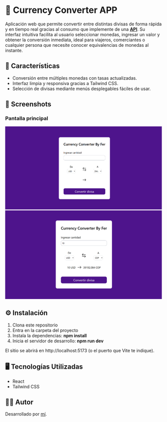 # 💸 Currency Converter APP

Aplicación web que permite convertir entre distintas divisas de forma rápida y en tiempo real gracias al consumo que implemente de una **[API](https://www.exchangerate-api.com/)**. Su interfaz intuitiva facilita al usuario seleccionar monedas, ingresar un valor y obtener la conversión inmediata, ideal para viajeros, comerciantes o cualquier persona que necesite conocer equivalencias de monedas al instante.

## 🚀 Características

- Conversión entre múltiples monedas con tasas actualizadas.
- Interfaz limpia y responsiva gracias a Tailwind CSS.
- Selección de divisas mediante menús desplegables fáciles de usar.

## 📸 Screenshots

### Pantalla principal

![Home1](./screenshots/currency_converter_1.png)
![Home2](./screenshots/currency_converter_2.png)

## ⚙️ Instalación

1. Clona este repositorio
2. Entra en la carpeta del proyecto
3. Instala la dependencias: **npm install**
4. Inicia el servidor de desarrollo: **npm run dev**

El sitio se abrirá en http://localhost:5173
(o el puerto que Vite te indique).

## 🖥️ Tecnologías Utilizadas

- React
- Tailwind CSS

## 👨‍💻 Autor

Desarrollado por [mí](https://github.com/FerDeveloperJS).
